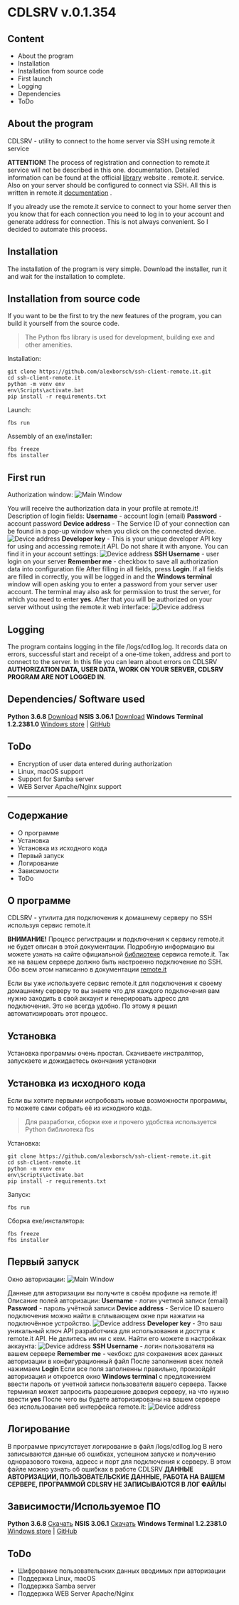 # CDLSRV v.0.1.354

## Content

* About the program 
* Installation
* Installation from source code
* First launch
* Logging
* Dependencies
* ToDo


## About the program 

CDLSRV - utility to connect to the home server via SSH using remote.it service

**ATTENTION!** The process of registration and connection to remote.it service will not be described in this one.
documentation. Detailed information can be found at the official [library](https://docs.remote.it/) website . 
remote.it. service. Also on your server should be configured to connect via SSH.
All this is written in remote.it [documentation](https://docs.remote.it/) .

If you already use the remote.it service to connect to your home server then
you know that for each connection you need to log in to your account and generate 
address for connection. This is not always convenient. So I decided to automate this process. 


## Installation

The installation of the program is very simple. Download the installer, run it and wait for the installation to complete.

## Installation from source code

If you want to be the first to try the new features of the program, you can build it yourself from the source code.

> The Python fbs library is used for development, building exe and other amenities.

Installation:
```
git clone https://github.com/alexborsch/ssh-client-remote.it.git
cd ssh-client-remote.it
python -m venv env
env\Scripts\activate.bat
pip install -r requirements.txt
```

Launch:
```
fbs run
```

Assembly of an exe/installer:
```
fbs freeze
fbs installer
```

## First run

Authorization window:
![Main Window](https://coderlog.top/github/images/main_window.png)

You will receive the authorization data in your profile at remote.it!
Description of login fields:
**Username** - account login (email)
**Password** - account password
**Device address** - The Service ID of your connection can be found in a pop-up window when you click on the connected device.
![Device address](https://coderlog.top/github/images/service_id.png)
**Developer key** - This is your unique developer API key for using and accessing remote.it API. Do not share it with anyone. You can find it in your account settings:
![Device address](https://coderlog.top/github/images/devkey.png)
**SSH Username** - user login on your server
**Remember me** - checkbox to save all authorization data into configuration file
After filling in all fields, press **Login**.
If all fields are filled in correctly, you will be logged in and the **Windows terminal** window will open asking you to enter a password from your server user account.
The terminal may also ask for permission to trust the server, for which you need to enter **yes**.
After that you will be authorized on your server without using the remote.it web interface:
![Device address](https://coderlog.top/github/images/term.png)

## Logging
The program contains logging in the file /logs/cdllog.log.
It records data on errors, successful start and receipt of a one-time token, address and port to connect to the server. In this file you can learn about errors 
on CDLSRV
**AUTHORIZATION DATA, USER DATA, WORK ON YOUR SERVER, CDLSRV PROGRAM ARE NOT LOGGED IN**.

## Dependencies/ Software used

**Python 3.6.8** [Download](https://www.python.org/downloads/release/python-368/)
**NSIS 3.06.1** [Download](https://sourceforge.net/projects/nsis/files/NSIS%203/3.06.1/)
**Windows Terminal 1.2.2381.0** [Windows store](https://www.microsoft.com/uk-ua/p/windows-terminal/9n0dx20hk701) | [GitHub](https://github.com/microsoft/terminal)

## ToDo
* Encryption of user data entered during authorization
* Linux, macOS support
* Support for Samba server
* WEB Server Apache/Nginx support


-----

## Содержание

* О программе 
* Установка
* Установка из исходного кода
* Первый запуск
* Логирование
* Зависимости
* ToDo


## О программе 

CDLSRV - утилита для подключения к домашнему серверу по SSH используя сервис remote.it

**ВНИМАНИЕ!** Процесс регистрации и подключения к сервису remote.it не будет описан в этой
документации. Подробную информацию вы можете узнать на сайте официальной [библиотеке](https://docs.remote.it/) 
сервиса remote.it. Так же на вашем сервере должно быть настроенно подключение по SSH.
Обо всем этом написанно в документации [remote.it](https://docs.remote.it/)

Если вы уже используете сервис remote.it для подключения к своему домашнему серверу то
вы знаете что для каждого подключения вам нужно заходить в свой аккаунт и генерировать 
адресс для подключения. Это не всегда удобно. По этому я решил автоматизировать этот процесс. 


## Установка

Установка программы очень простая. Скачиваете инстралятор, запускаете и дожидаетесь окончания установки

## Установка из исходного кода

Если вы хотите первыми испробовать новые возможности программы, то можете сами собрать её из исходного кода.

> Для разработки, сборки exe и прочего удобства используется Python библиотека fbs

Установка:
```
git clone https://github.com/alexborsch/ssh-client-remote.it.git
cd ssh-client-remote.it
python -m venv env
env\Scripts\activate.bat
pip install -r requirements.txt
```

Запуск:
```
fbs run
```

Сборка exe/инсталятора:
```
fbs freeze
fbs installer
```

## Первый запуск

Окно авторизации:
![Main Window](https://coderlog.top/github/images/main_window.png)

Данные для авторизации вы получите в своём профиле на remote.it!
Описание полей авторизации:
**Username** - логин учетной записи (email)
**Password** - пароль учётной записи
**Device address** - Service ID вашего подключения можно найти в сплывающем окне при нажатии на подключённое устройство.
![Device address](https://coderlog.top/github/images/service_id.png)
**Developer key** - Это ваш уникальный ключ API разработчика для использования и доступа к remote.it API. Не делитесь им ни с кем. Найти его можете в настройках аккаунта:
![Device address](https://coderlog.top/github/images/devkey.png)
**SSH Username** - логин пользователя на вашем сервере
**Remember me** - чекбокс для сохранения всех данных авторизации в конфигурационный файл
После заполнения всех полей нажимаем **Login**
Если все поля заполненны правильно, произойдёт авторизация и откроется окно **Windows terminal** с предложением ввести пароль от учетной записи пользователя вашего сервера.
Также терминал может запросить разрешение доверия серверу, на что нужно ввести **yes**
После чего вы будете авторизированы на вашем сервере без использования веб интерфейса remote.it:
![Device address](https://coderlog.top/github/images/term.png)

## Логирование
В программе присутствует логирование в файл /logs/cdllog.log
В него записываются данные об ошибках, успешном запуске и получению одноразового токена, адресс и порт для подключения к серверу. В этом файле можно узнать об ошибках 
в работе CDLSRV
**ДАННЫЕ АВТОРИЗАЦИИ, ПОЛЬЗОВАТЕЛЬСКИЕ ДАННЫЕ, РАБОТА НА ВАШЕМ СЕРВЕРЕ, ПРОГРАММОЙ CDLSRV НЕ ЗАПИСЫВАЮТСЯ В ЛОГ ФАЙЛЫ**

## Зависимости/Используемое ПО

**Python 3.6.8** [Скачать](https://www.python.org/downloads/release/python-368/)
**NSIS 3.06.1** [Скачать](https://sourceforge.net/projects/nsis/files/NSIS%203/3.06.1/)
**Windows Terminal 1.2.2381.0** [Windows store](https://www.microsoft.com/uk-ua/p/windows-terminal/9n0dx20hk701) | [GitHub](https://github.com/microsoft/terminal)

## ToDo
* Шифрование пользовательских данных вводимых при авторизации
* Поддержка Linux, macOS
* Поддержка Samba server
* Поддержка WEB Server Apache/Nginx